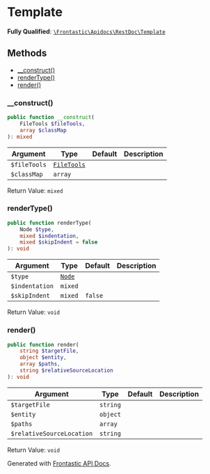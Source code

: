 #  Template

**Fully Qualified**: [`\Frontastic\Apidocs\RestDoc\Template`](../../../src/php/RestDoc/Template.php)

## Methods

* [__construct()](#__construct)
* [renderType()](#rendertype)
* [render()](#render)

### __construct()

```php
public function __construct(
    FileTools $fileTools,
    array $classMap
): mixed
```

Argument|Type|Default|Description
--------|----|-------|-----------
`$fileTools`|[`FileTools`](../FileTools.md)||
`$classMap`|`array`||

Return Value: `mixed`

### renderType()

```php
public function renderType(
    Node $type,
    mixed $indentation,
    mixed $skipIndent = false
): void
```

Argument|Type|Default|Description
--------|----|-------|-----------
`$type`|[`Node`](../TypeParser/Node.md)||
`$indentation`|`mixed`||
`$skipIndent`|`mixed`|`false`|

Return Value: `void`

### render()

```php
public function render(
    string $targetFile,
    object $entity,
    array $paths,
    string $relativeSourceLocation
): void
```

Argument|Type|Default|Description
--------|----|-------|-----------
`$targetFile`|`string`||
`$entity`|`object`||
`$paths`|`array`||
`$relativeSourceLocation`|`string`||

Return Value: `void`

Generated with [Frontastic API Docs](https://github.com/FrontasticGmbH/apidocs).
